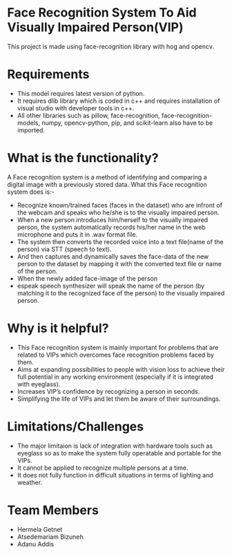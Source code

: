 # Face Recognition System To Aid Visually Impaired Person(VIP) 

This project is made using face-recognition library with hog and opencv.

# Requirements

* This model requires latest version of python.
* It requires dlib library which is coded in c++ and requires installation of visual studio with developer tools in c++.
* All other libraries such as pillow, face-recognition, face-recognition-models, numpy, opencv-python, pip, and scikit-learn also have to be imported.

# What is the functionality?

A Face recognition system is a method of identifying and comparing a digital image with a previously stored data. 
What this Face recognition system does is:-
* Recognize known/trained faces (faces in the dataset) who are infront of the webcam and speaks who he/she is to the visually impaired person.
* When a new person introduces him/herself to the visually impaired person, the system automatically records his/her name in the web microphone and puts it in .wav format file.
* The system then converts the recorded voice into a text file(name of the person) via STT (speech to text).
* And then captures and dynamically saves the face-data of the new person to the dataset by mapping it with the converted text file or name of the person.
* When the newly added face-image of the person
* espeak speech synthesizer will speak the name of the person (by matching it to the recognized face of the person) to the visually impaired person.

# Why is it helpful?

* This Face recognition system is mainly important for problems that are related to VIPs which overcomes face recognition problems faced by them.
* Aims at expanding possibilities to people with vision loss to achieve their full potential in any working environment (especially if it is integrated with eyeglass).
* Increases VIP’s confidence by recognizing a person in seconds.
* Simplifying the life of VIPs and let them be aware of their surroundings.

# Limitations/Challenges

* The major limitaion is lack of integration with hardware tools such as eyeglass so as to make the system fully operatable and portable for the VIPs.
* It cannot be applied to recognize multiple persons at a time.
* It does not fully function in difficult situations in terms of lighting and weather.

# Team Members

* Hermela Getnet
* Atsedemariam Bizuneh
* Adanu Addis




